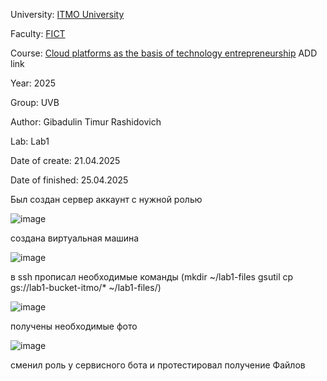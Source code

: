 University: [ITMO University](https://itmo.ru/ru/)

Faculty: [FICT](https://fict.itmo.ru)

Course: [Cloud platforms as the basis of technology entrepreneurship](https://) ADD link

Year: 2025

Group: UVB

Author: Gibadulin Timur Rashidovich

Lab: Lab1

Date of create: 21.04.2025

Date of finished: 25.04.2025


Был создан сервер аккаунт с нужной ролью

![image](https://github.com/user-attachments/assets/8a2e0913-9084-4a69-bd14-40fd9025b978)

создана виртуальная машина

![image](https://github.com/user-attachments/assets/3883146f-ebb0-455e-a3ef-1bbe5e541f2f)

в ssh прописал необходимые команды (mkdir ~/lab1-files
gsutil cp gs://lab1-bucket-itmo/* ~/lab1-files/)

![image](https://github.com/user-attachments/assets/974a846f-a813-4014-960a-a2db9e42a40b)

получены необходимые фото

![image](https://github.com/user-attachments/assets/498afc82-5c9a-4703-aa6c-465e3c9a1bfd)

сменил роль у сервисного бота и протестировал получение Файлов
